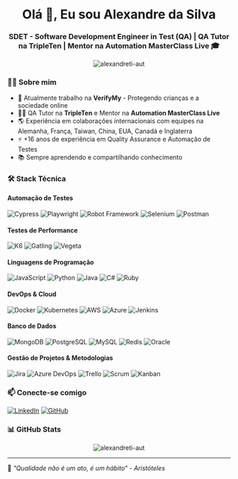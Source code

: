 # <div align="center">Olá 👋, Eu sou Alexandre da Silva</div>

<h3 align="center">SDET - Software Development Engineer in Test (QA) | QA Tutor na TripleTen | Mentor na Automation MasterClass Live 🎓</h3>

<p align="center">
  <img src="https://komarev.com/ghpvc/?username=alexandreti-aut&label=Profile%20views&color=0e75b6&style=flat" alt="alexandreti-aut" />
</p>

### 👨‍💻 Sobre mim

- 🔭 Atualmente trabalho na **VerifyMy** - Protegendo crianças e a sociedade online
- 👨‍🏫 QA Tutor na **TripleTen** e Mentor na **Automation MasterClass Live**
- 🌎 Experiência em colaborações internacionais com equipes na Alemanha, França, Taiwan, China, EUA, Canadá e Inglaterra
- ⚡ +16 anos de experiência em Quality Assurance e Automação de Testes
- 📚 Sempre aprendendo e compartilhando conhecimento

### 🛠️ Stack Técnica

#### Automação de Testes
![Cypress](https://img.shields.io/badge/-Cypress-17202C?style=flat&logo=cypress&logoColor=white)
![Playwright](https://img.shields.io/badge/-Playwright-45ba4b?style=flat&logo=playwright&logoColor=white)
![Robot Framework](https://img.shields.io/badge/-Robot%20Framework-000000?style=flat&logo=robot-framework&logoColor=white)
![Selenium](https://img.shields.io/badge/-Selenium-43B02A?style=flat&logo=selenium&logoColor=white)
![Postman](https://img.shields.io/badge/-Postman-FF6C37?style=flat&logo=postman&logoColor=white)

#### Testes de Performance
![K6](https://img.shields.io/badge/-K6-7D64FF?style=flat&logo=k6&logoColor=white)
![Gatling](https://img.shields.io/badge/-Gatling-FF9E2A?style=flat&logo=gatling&logoColor=white)
![Vegeta](https://img.shields.io/badge/-Vegeta-8B4513?style=flat&logo=vegeta&logoColor=white)

#### Linguagens de Programação
![JavaScript](https://img.shields.io/badge/-JavaScript-F7DF1E?style=flat&logo=javascript&logoColor=black)
![Python](https://img.shields.io/badge/-Python-3776AB?style=flat&logo=python&logoColor=white)
![Java](https://img.shields.io/badge/-Java-007396?style=flat&logo=java&logoColor=white)
![C#](https://img.shields.io/badge/-C%23-239120?style=flat&logo=c-sharp&logoColor=white)
![Ruby](https://img.shields.io/badge/-Ruby-CC342D?style=flat&logo=ruby&logoColor=white)

#### DevOps & Cloud
![Docker](https://img.shields.io/badge/-Docker-2496ED?style=flat&logo=docker&logoColor=white)
![Kubernetes](https://img.shields.io/badge/-Kubernetes-326CE5?style=flat&logo=kubernetes&logoColor=white)
![AWS](https://img.shields.io/badge/-AWS-232F3E?style=flat&logo=amazon-aws&logoColor=white)
![Azure](https://img.shields.io/badge/-Azure-0089D6?style=flat&logo=microsoft-azure&logoColor=white)
![Jenkins](https://img.shields.io/badge/-Jenkins-D24939?style=flat&logo=jenkins&logoColor=white)

#### Banco de Dados
![MongoDB](https://img.shields.io/badge/-MongoDB-47A248?style=flat&logo=mongodb&logoColor=white)
![PostgreSQL](https://img.shields.io/badge/-PostgreSQL-336791?style=flat&logo=postgresql&logoColor=white)
![MySQL](https://img.shields.io/badge/-MySQL-4479A1?style=flat&logo=mysql&logoColor=white)
![Redis](https://img.shields.io/badge/-Redis-DC382D?style=flat&logo=redis&logoColor=white)
![Oracle](https://img.shields.io/badge/-Oracle-F80000?style=flat&logo=oracle&logoColor=white)

#### Gestão de Projetos & Metodologias
![Jira](https://img.shields.io/badge/-Jira-0052CC?style=flat&logo=jira&logoColor=white)
![Azure DevOps](https://img.shields.io/badge/-Azure%20DevOps-0078D7?style=flat&logo=azure-devops&logoColor=white)
![Trello](https://img.shields.io/badge/-Trello-0079BF?style=flat&logo=trello&logoColor=white)
![Scrum](https://img.shields.io/badge/-Scrum-1C78C0?style=flat&logo=scrumalliance&logoColor=white)
![Kanban](https://img.shields.io/badge/-Kanban-0098FF?style=flat&logo=kanban&logoColor=white)

### 📫 Conecte-se comigo
[![LinkedIn](https://img.shields.io/badge/-LinkedIn-0077B5?style=flat&logo=linkedin&logoColor=white)](https://www.linkedin.com/in/alexandre-silva-qa/)
[![GitHub](https://img.shields.io/badge/-GitHub-181717?style=flat&logo=github&logoColor=white)](https://github.com/AlexandreTI-AUT)

### 📊 GitHub Stats
<p align="center">
  <img src="https://github-readme-stats.vercel.app/api?username=alexandreti-aut&show_icons=true&theme=dark" alt="alexandreti-aut" />
</p>

---
💬 *"Qualidade não é um ato, é um hábito" - Aristóteles*
